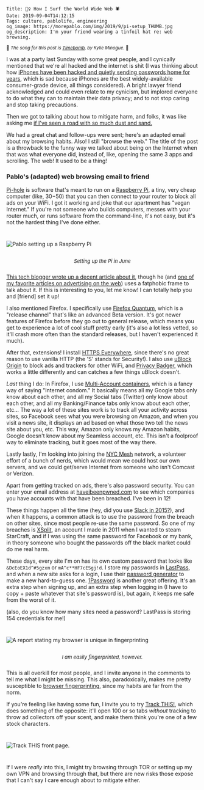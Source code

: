     Title: 🏄‍♀️ How I Surf the World Wide Web 🕷
    Date: 2019-09-04T14:12:15
    Tags: culture, pablolife, engineering
    og_image: https://morepablo.com/img/2019/9/pi-setup_THUMB.jpg
    og_description: I'm your friend wearing a tinfoil hat re: web browsing.

<small>🎵 <em>The song for this post is <a href="https://www.youtube.com/watch?v=zL2wGYCINwY">Timebomb</a>, by Kylie Minogue.</em> 🎵</small>

I was at a party last Sunday with some great people, and I cynically mentioned
that we're all hacked and the internet is shit (I was thinking about how
[iPhones have been hacked and quietly sending passwords home for years][1],
which is sad because iPhones are the best widely-available consumer-grade
device, all things considered). A bright lawyer friend acknowledged and could
even relate to my cynicism, but implored everyone to do what they can to
maintain their data privacy; and to not stop caring and stop taking precautions.

Then we got to talking about how to mitigate harm, and folks, it was like
asking me [if I've seen a road with so much dust and sand.][2]

We had a great chat and follow-ups were sent; here's an adapted email about my
browsing habits. Also! I still "browse the web." The title of the post is a
throwback to the funny way we talked about being on the Internet when that was
what everyone did, instead of, like, opening the same 3 apps and scrolling. The
web! It used to be a thing!

### Pablo's (adapted) web browsing email to friend

[Pi-hole][3] is software that's meant to run on a [Raspberry Pi][4], a tiny,
very cheap computer (like, $30-$50) that you can then connect to your router to
block all ads on your WiFi. I got it working and joke that our apartment has
"vegan Internet." If you're not someone who builds computers, messes with your
router much, or runs software from the command-line, it's not easy, but it's not
the hardest thing I've done either.

<div class="caption-img-block" style="margin: 25px auto">
<img src="/img/2019/9/pi-setup_THUMB.jpg" alt="Pablo setting up a Raspberry Pi" style="margin: 15px auto;" />
<p style="font-style: italic; text-align: center; font-size: small">Setting up the Pi in June</p>
</div>

[This tech blogger wrote up a decent article about it][5], though he (and [one of my
favorite articles on advertising on the web][6]) uses a fatphobic frame to talk
about it. If this is interesting to you, let me know! I can totally help you and
[friend] set it up!

I also mentioned Firefox. I specifically use [Firefox Quantum][7], which is a
"release channel" that's like an advanced Beta version. It's got newer features of
Firefox before they go out to general release, which means you get to experience
a lot of cool stuff pretty early (it's also a lot less vetted, so it'll crash
more often than the standard releases, but I haven't experienced it much).

After that, extensions! I install [HTTPS Everywhere][8], since there's no great
reason to use vanilla HTTP (the 'S' stands for Security!). I also use
[uBlock Origin][9] to block ads and trackers for other WiFi, and [Privacy Badger,][10]
which works a little differently and can catches a few things uBlock doesn't.

_Last_ thing I do: In Firefox, I use [Multi-Account containers][11], which is a fancy
way of saying "Internet condom." It basically means all my Google tabs only know
about each other, and all my Social tabs (Twitter) only know about each other,
and all my Banking/Finance tabs only know about each other, etc… The way a lot
of these sites work is to track all your activity across sites, so Facebook sees
what you were browsing on Amazon, and when you visit a news site, it displays an
ad based on what those two tell the news site about you, etc. This way, Amazon
only knows my Amazon habits, Google doesn't know about my Seamless account, etc.
This isn't a foolproof way to eliminate tracking, but it goes most of the way
there.

Lastly lastly, I'm looking into joining the [NYC Mesh][12] network, a volunteer effort
of a bunch of nerds, which would mean we could host our own servers, and we
could get/serve Internet from someone who isn't Comcast or Verizon.

Apart from getting tracked on ads, there's also password security. You can enter
your email address at [haveibeenpwned.com][13] to see which companies you have
accounts with that have been breached. I've been in 12!

These things happen all the time (hey, did you use [Slack in 2015?][18]), and when
it happens, a common attack is to use the password from the breach on other
sites, since most people re-use the same password. So one of my breaches is
[XSplit][14], an account I made in 2011 when I wanted to steam StarCraft, and if
I was using the same password for Facebook or my bank, in theory someone who
bought the passwords off the black market could do me real harm.

These days, every site I'm on has its own custom password that looks like
`&DcEoEX1d^#5gzxm` or `mA^c**HF7cESgj!d`. I store my passwords in
[LastPass][15], and when a new site asks for a login, I use their [password
generator][16] to make a new hard-to-guess one. [1Password][17] is another great
offering. It's an extra step when signing up, and an extra step when logging in
(I have to copy + paste whatever that site's password is), but again, it keeps
me safe from the worst of it.

(also, do you know how many sites need a password? LastPass is storing 154
credentials for me!)

<div class="caption-img-block" style="margin: 25px auto">
<img src="/img/2019/9/fingerprinting.png" alt="A report stating my browser is unique in fingerprinting" style="margin: 15px auto;" />
<p style="font-style: italic; text-align: center; font-size: small">I am easily fingerprinted, however.</p>
</div>

This is all overkill for most people, and I invite anyone in the comments to
tell me what I might be missing. This also, paradoxically, makes me pretty
susceptible to [browser fingerprinting][19], since my habits are far from the
norm.

If you're feeling like having some fun, I invite you to try [Track THIS!][20],
which does something of the opposite: it'll open 100 or so tabs _without_
tracking to throw ad collectors off your scent, and make them think you're one
of a few stock characters.

<div class="caption-img-block" style="margin: 25px auto">
<img src="/img/2019/9/track-this_THUMB.png" alt="Track THIS front page." style="margin: 15px auto;" />
</div>

If I were _really_ into this, I might try browsing through TOR or setting up my
own VPN and browsing through that, but there are new risks those expose that I
can't say I care enough about to mitigate either.

   [1]: https://www.technologyreview.com/s/614243/websites-have-been-quietly-hacking-iphones-for-years-says-google/
   [2]: https://www.youtube.com/watch?v=mNj6spCtUE0
   [3]: https://pi-hole.net/
   [4]: https://www.raspberrypi.org/
   [5]: https://blog.codinghorror.com/an-exercise-program-for-the-fat-web/
   [6]: https://idlewords.com/talks/website_obesity.htm
   [7]: https://www.mozilla.org/en-US/firefox/developer/
   [8]: https://www.eff.org/https-everywhere
   [9]: https://addons.mozilla.org/en-US/firefox/addon/ublock-origin/
   [10]: https://addons.mozilla.org/en-US/firefox/addon/privacy-badger17/
   [11]: https://support.mozilla.org/en-US/kb/containers
   [12]: https://www.nycmesh.net/
   [13]: https://haveibeenpwned.com/
   [14]: https://www.xsplit.com/
   [15]: https://www.lastpass.com/
   [16]: https://www.lastpass.com/password-generator
   [17]: https://1password.com/
   [18]: https://techcrunch.com/2019/07/18/slack-password-breach/
   [19]: https://pixelprivacy.com/resources/browser-fingerprinting/
   [20]: https://trackthis.link/
